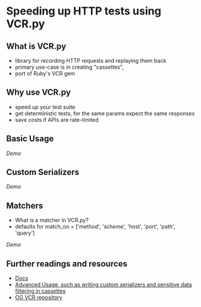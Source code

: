 # Speeding up HTTP tests using VCR.py

## What is VCR.py

- library for recording HTTP requests and replaying them back
- primary use-case is in creating "cassettes",
- port of Ruby's VCR gem

## Why use VCR.py

- speed up your test suite
- get deterministic tests, for the same params expect the same responses
- save costs if APIs are rate-limited

## Basic Usage

*Demo*

## Custom Serializers

*Demo*

## Matchers

- What is a matcher in VCR.py?
- defaults for match_on = ['method', 'scheme', 'host', 'port', 'path', 'query']

*Demo*

## Further readings and resources

- [Docs](https://vcrpy.readthedocs.io/en/latest/index.html)
- [Advanced Usage, such as writing custom serializers and sensitive data filtering in cassettes](https://vcrpy.readthedocs.io/en/latest/advanced.html)
- [OG VCR repository](https://github.com/vcr/vcr)